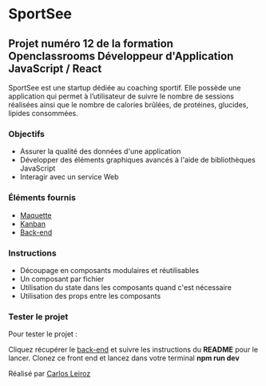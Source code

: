 # SportSee

## Projet numéro 12 de la formation Openclassrooms Développeur d'Application JavaScript / React

SportSee est une startup dédiée au coaching sportif. Elle possède une application qui permet à l’utilisateur de suivre le nombre de sessions réalisées ainsi que le nombre de calories brûlées, de protéines, glucides, lipides consommées.

### Objectifs

- Assurer la qualité des données d'une application
- Développer des éléments graphiques avancés à l'aide de bibliothèques JavaScript
- Interagir avec un service Web

### Éléments fournis

- [Maquette](https://www.figma.com/design/BMomGVZqLZb811mDMShpLu/UI-design-Sportify-FR?node-id=1-2&t=uRsRSpH0v0c8ztyH-0)
- [Kanban](https://openclassrooms.notion.site/Tableau-de-bord-SportSee-6686aa4b5f44417881a4884c9af5669e?p=6d74e5bcf7dd4bb583fee6d7ba7aead0&pm=s)
- [Back-end](https://github.com/OpenClassrooms-Student-Center/P9-front-end-dashboard?tab=readme-ov-file)


### Instructions

- Découpage en composants modulaires et réutilisables
- Un composant par fichier
- Utilisation du state dans les composants quand c'est nécessaire 
- Utilisation des props entre les composants 

### Tester le projet

Pour tester le projet :

Cliquez récupérer le [back-end](https://github.com/OpenClassrooms-Student-Center/P9-front-end-dashboard?tab=readme-ov-file) et suivre les instructions du **README** pour le lancer. 
Clonez ce front end et lancez dans votre terminal **npm run dev**

Réalisé par [Carlos Leiroz](https://www.linkedin.com/in/carlos-leiroz/)